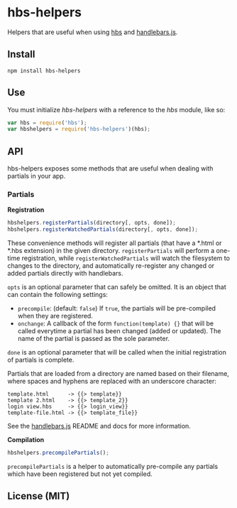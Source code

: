 # hbs-helpers #

Helpers that are useful when using [hbs](https://github.com/donpark/hbs) and
[handlebars.js](http://github.com/wycats/handlebars.js).

## Install ##

```
npm install hbs-helpers
```

## Use ##

You must initialize *hbs-helpers* with a reference to the *hbs* module, like so:

```javascript
var hbs = require('hbs');
var hbshelpers = require('hbs-helpers')(hbs);
```

## API ##

hbs-helpers exposes some methods that are useful when dealing with partials in
your app.

### Partials ###

**Registration**

```javascript
hbshelpers.registerPartials(directory[, opts, done]);
hbshelpers.registerWatchedPartials(directory[, opts, done]);
```

These convenience methods will register all partials (that have a *.html or *.hbs extension)
in the given directory. `registerPartials` will perform a one-time registration,
while `registerWatchedPartials` will watch the filesystem to changes to the directory,
and automatically re-register any changed or added partials directly with handlebars.

`opts` is an optional parameter that can safely be omitted. It is an object
that can contain the following settings:
- `precompile`: (default: `false`) If `true`, the partials will be pre-compiled when they are registered.
- `onchange`: A callback of the form `function(template) {}` that will be called everytime a partial has been changed (added or updated). The name of the partial is passed as the sole parameter.

`done` is an optional parameter that will be called when the initial registration of partials is complete.

Partials that are loaded from a directory are named based on their filename, where spaces and hyphens are replaced with an underscore character:

```
template.html      -> {{> template}}
template 2.html    -> {{> template_2}}
login view.hbs     -> {{> login_view}}
template-file.html -> {{> template_file}}
```

See the [handlebars.js](http://github.com/wycats/handlebars.js) README and docs for more information.

**Compilation**

```javascript
hbshelpers.precompilePartials();
```

`precompilePartials` is a helper to automatically pre-compile any partials which
have been registered but not yet compiled.

## License (MIT) ##